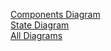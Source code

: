 
[Components Diagram](https://www.draw.io/?lightbox=1&highlight=0000ff&edit=_blank&layers=1&nav=1&title=Untitled%20Diagram.drawio#R7Vpbc9o4FP41PCZjS74%2BBkiymUmnndJpu4%2ByLYwmxnKFCNBfvxKW8BXi7eCEZZ2X6Bwd3c736RxJeAQny%2B0jQ9niE41wMgJGtB3B6QgA07Q98U9qdrnG9ZUiZiRSRoViRn5jpTSUdk0ivKoYckoTTrKqMqRpikNe0SHG6KZqNqdJddQMxbihmIUoaWp%2FkIgv9LoMo6j4C5N4oYb2bFURoPAlZnSdqvFGAM73f3n1Eum%2BlP1qgSK6Kang%2FQhOGKU8Ly23E5xI32q35e0ejtQe5s1wyrs0gL5pG9izvLnAzDLCG9XDK0rWyhfjhIYvarZ8pz30ihknwmF3CYlToeI0G8ExUlKC52L48SpDIUnjb7Ju6hWK5331FBSar8qX5l63QJkcJlwHWIo5PQQ34DgiTOBNqBxkRdfSm%2BM5TflMzcwS8oIvE2kvinsksFyrkfebO1sKIV2SUJUTFOBkfIBuQhPKRFVK0%2F34nNEXrJUCUWP%2Fd6jRDJEDzkmSlCwV9vkcH9CSJHJDfMcsQinSU1fLA0puG6gJq8ZJwIC3JZWC%2BRHTJeZsJ0x0raac3pJK3BT8hlDpFiVqH6iK1J6KD10XvBIFRa2ONAMDza6TZja8JJrBgWbXSTPoVmlmmU2eAaeFZ6bdB8%2BsBs9GEzC6G%2F%2FAwV2WyfJYrNpJJI0CJkox3%2FtBabTiO8EbrRRzCArDGl%2BvkBR6s4WCFJidKec5VZaYVpMlptnCkl5IYjdI8hUjcXgFxjMJGFK9l2E%2BhA66zARQ0g9HgpKKQdC5IkaUSH6OiGHWuADtJhdACxecPrjgNANGHXzRg7juSCw2C8LxTAAtazbixnWdaaGPCABrEQDAljzRdhzpA3S3AfpEuAKRFLNmcvgknBfjpVx6S%2BIYAkVvgcKuJ40PDRTekZPF3ZenzseKZ7QMIjQcLM4XVlxwSQcLf0gm74K6Ay4omWh2lVCXMQEYj4jjDRoOk33mCMuqXT%2Bdlv3%2FbjnCNJv7PYqxfkVQIFSRLPkjQqvFXm92ABIxficf2Gu6ByKnm3NEygoS%2BUqC00i3oBlOc03JXkgaQKc7zkdBXNE1C%2FEbm0ZMMcb8iJE6m0sXnuQCwwni5LX6k8F5gW0J5AOwbZ6CHXD1LwdXeBJXnAR0c18ojiPcK6iqxceB6ncA1b0cUK0B1A6gOh1AtS8HVPskqJTxBY1pipKPR%2FaMMbiSOP4MZrsDzNa5Yd43Ff6Qp9%2BDQUZJylelnr9IRemJyK6d6us%2FmdfsgeZEu70o5DMoCHdYyh9y0DknB%2F9HhwK3Awe9ywk17n8m1Hx4Euly3AMXEV0cvxotLM%2FuOVp4A43OSSPzImgEvH5p9Nm4%2BTb7%2FPz0Mr8hu6f5r1%2B%2FU2%2F4FuwiX7KOUv1fPF%2FXvp6ALc9X%2FX090co10ODaFHEUoBVu0G14yHzrZN6dCV79IbPlO5reHjJbiXD6aeQqn7wEfGz3U016L%2FxdFqbbQ%2B9S2mlpS%2FjPUlm2MW6hkopGUtBtOqXJU%2FvzfR%2FY2nOh67u3wLd904OOCy23SmC71l%2B%2BMtXFiWud54FbzxQbwvSh4ftO9Y7n%2BbcehJZvAMPxHV9fAfUguVsag7ydiIVYfOydmxdf1MP7fwA%3D)<br/>
[State Diagram](https://www.draw.io/?lightbox=1&highlight=0000ff&edit=_blank&layers=1&nav=1&title=State.drawio#R7Z1bc9y2Fcc%2FSx80bTojDQneH62b26mTuHHaTJ4yFBeSWJNLhhd5lU9fALzzHFEbe0nQBu2Z1RK843cOiHMI%2FPfMuIoPbzM%2Fffw%2B2dHojGi7w5lxfUaIrlsu%2B8NLnusS26xLHrJwV5d1BR%2FCP2hdqNWlZbij%2BWDDIkmiIkyHhUGy39OgGJT5WZZ8Gm52n0TDs6b%2BAwUFHwI%2FgqW%2FhLvisbkxTetW%2FIOGD4%2F1qV2rXnHnBx8fsqTc1%2Bc7I8a9%2BFetjv3mWPX2%2BaO%2FSz71ioybM%2BMqS5Ki%2BhYfrmjEK7eptmq%2F2xfWtted0X1xzA6stjzzoJPzf795Nu%2Biw%2FOv9O25Vx3lyY%2FKuj6y%2BmqL56aG6I5VWL2YZMVj8pDs%2FeimK70UtUD5eTS21G3zLklSVqizwv%2FRoniu6ftlkbCixyKO6rXwXurby5MyC%2BrrsB3nzrlzPdOzdEv3rPN6G359vZ3qu39Lk5gW2TPbIKORX4RPQ%2BB%2BbTcP7Xbtru%2BTkF0G0RojN01S7VPbuEms4TEKP3ugRb1bh4B96V1HVyTA4JBeusceIMDn02NY0A%2BpL%2BrpE3PTYd0O4bRWyBci%2F45Gl60dXyVRkrFV%2B2TPqeZFlnykTSEzb038a9c07sJPch9G0Wj3%2B2Rf3PpxGPFa%2By%2FNdv7er4trO9BJvYydw4%2FChz0rC5hJULbyMkjiMHjNXp5oVtDDpDXUaxu3fB4ufuq1AZpdFz72%2Fb9puDADGpD%2FM5gJwPzux7c%2Frh511%2BYdw5u4EnmbQ942wttDcFtz0DYB7Z%2FoQ5jz%2Bx4TZ3dXDCGnvJkRV2NdnlnXvaqL6D3fltdJyB5wb%2BrigjfClzmzmnD%2F8LNokdkVDD3RnAaIATsBE8cdQjEhFMwFyRxMLMCEVRUzQKLBFvebhuLa64FivwjFUAuKZ6wHivMiFFMtKLqmrYeKC6hAF1lb9%2BHr6CmOXK9d7lEmGtZ18ObgDCM2gDkKe1T6dX8K1p%2FHz5TIb9TT1xEvxbv6p%2Bjp41E3dM31Btl1x2juKNsaddA9Z1T7cwbZsPN3RuyIP4124dMAlP17yRM2l%2FzBdl5b7hu2xf%2FKvAjvn7sN2LeH%2Bq84EHuA7Zuyd0lGY35BaV7yvzvhFew0Ia8Qn93KGbmqcl45DQpalHytvwvTMA%2F5Y5DziMJ6q5wZBT8GLwzLPE74YkHjVBwz3AfhLtyVoq5L%2FsH8m52fb1005%2BZLsf%2FA3JadJgp%2FL%2F0L9u0%2FfD3dh7E4Od8krBaeWKEfV2f%2FvQxz9mefsOam5BvRA82CsGC2kOz5KaPIj4OkOW%2B1MbuN5mrE6cJU7Mg%2FfHHfMbuLpKkBdjkFv57r6lTMsvn1hlkprrupvHAvjDDN6CNljpKJuhSFT0lUpuyCqLh0UW8azXO%2BGLDWrEMgKqVkH%2FflQ%2Bjzzfb88iuvYQVlxi%2Fj5hDQtKBlRUzUaxIEPg3EHkGZhju%2FqPYWNZBmSbjjPlfRqkiICwvKKPWrOuQHub9ncPnyjuY0q7aLk6i6YL%2Bq%2BlBUcd5yLOOLxsKY2feNrFcsjHhYOotdfxCWKLCmNMtTfjuFYMabLn6L8V4s8liX1w%2BrUr5Is6xn%2Fy0uYXdBUOb%2Bvgh7lOLfSyruv9w1a3jNFknBjVKrfMtnV9AaKfWrXZjDVfXt8yX%2FjhdFUSJ4MKMuKhN44sZTX7jwEba9MFg%2FC3gPKij4HneUURabh9XfXRgUfkeYHtKI9WPvEm4zP9A46ZyJX0Y8vlNmBH5XlnfNQc7uhNdUVtk%2Br8ZdtUYscFsdtAT1gWrXYRcj9uTuHbZVKG4tyVvby4S70vE18QPw1XuaByE7Erc1P%2Bbdxv1dng6N7BjbU7M%2FOhnR8KNpM3R6rFG%2BC%2Bn1WC7W6XHn6LXqMJIH1tBU0zvO9n3CrJ8%2FQYzru6QoknhsATs%2Ff2xtA1R5z4peqH1gCOzoKb%2BS%2BPDAX3VdxEnwsUwvxEIY5Bd5GKcR%2FWfArwlamCf%2BTaRHh8b8Sh%2F7yzrUM5sSFgChpmRqc5gSwTprajYsJwbtmkdEusZyoI9oMzbQpwCNPRxQ0PM8HAjMKH5gnawqftAB8286pzh2QQtJVjhL5RQJTCp2YBR7LTIG49oywcAsYAdGsVcjIzBGcwQpYJpGEwWj2OuRMRjLkQkGDqTpwDhKgzFtUyYYMgHGVRqMpcl8%2BBvGBBhPbTCGzIe%2FAYcP9brLmtpkHKlPf5ia6JFRO5KxNamPf5hL6JFRO5SxTUMmmcngX%2B1YxnY8mWSmon9d7WDG0aX2mafCf0tpMIYnszFrLgYFYysNxiQy2zJzKvzX1XYZR2qOuZlb1SNzcyj4iAe%2B27tw%2FzFXi854%2FL1tSW3RYLB5S%2FlgFD5WRLGIZkxG7ssZEwabHRnFIhpAxrVkkoHBZkdGsYhmTMbAJlouRwYGmx0ZxSIaQMaS6jMw2OzIKNY%2FA2Q8qT4Dg82OjGIxDZgbSRb0GXQqCXxJ8zMH8DqVjObhH%2F6d2EDDKZVFktfV%2FfnQTlDrpu0Oal2HlW4uWefwdfFaZu%2Bgl7vUBB7bG1Jyhkc43fydqbucGizIjhKmOafxyrBBPuReSM3chwfObDyo95RNijWaXniuI609Nrr2FEPx0JpsXiH2q5JZrcc%2B9TP3kn%2B%2F1MV3TXyvPq%2FF5w3bT3ypNnPFZvZwldlswFbdNoW39TbdXrr4%2FqY%2BBdH%2B1jtNtY%2FdfGdbk3a73m7XvYPejg6Xd%2Bmf7777ttpLXR9NeTRcmK1uO%2BLLPKYQb1xzm9mMfJxdW6id5ti0mtp41vDM7SYyxhOg2kZZf5YbmmAwL%2BwszqcxhNPepo9%2FMcYVTCBHhpluelGnxu4NsS%2BpGIVDP0ILbp1z6OIwDy6ixN%2Bxrs5vQZgFEf2tzQzQ7IZPvc1xczllV1t3mha4aZBt%2BGrFxJias3ky8vpr9V78lT5%2BWdcKeZO28APYhAmbreU%2BNfhRlk7XDQT8om038hq1Ec1S7CVqp5XU0tEhnblks3A4m%2FZfC8ddHZxNA7CBY1irg7NpATZwzLHMmHw4W2Znth7G2BMNDcKeTxQQx72ldv48x3GIQBCnXTi3Y8HczslEu36gn%2FKqy7npM8nVZ9LtceLfaCKB12R1HGcmy3Pg0%2FzUlkc2y1uf5ZmafgFfTSxre9aWB5tL%2FpaM0yFoZ2U2XSccN0yDbbhnwu0gfZr51J1w3JNT1gH5bzpShOlJgyw4wwPnMzVxXbEcGMLHWnDqGs5navq6YmkwhI%2B34GRcnM%2FUJHbFMmGQj4noSC7MZ2oqu2LqT5CPZSwozYHzmZrQrpgIFMLHkd0%2FsGFOSlktKMjH1mT3D%2BzJ6e2a8oBM2R0EG6Y31FWGQgC5snsI9pTanWoCURCQoy%2BoeIcDmkwhKB8DOU0CVR6gSfE75YMgx5XdybankgiKTbFGglRbegs3lURQbKI1EgRp0hu4ST085R3IlZ7FtmEWQW0pKTic0yGyW7nmZJugFMZH%2FqsgB6YSlJWVQvg0mWR5fGAmQVlxKYTPkvKfOB%2BYSFBWYgryMYl0%2F5kSNFSsE4fwQWZELsxnStZQsSgI4eNJ9x9smPlpB4ka2yDRs9UNErWQDPCyQ0RdGDmc2vLMzfLWZ3k2gZmfhS3vCOWFHv6XNRbG%2Bgh3SVIwsn56kWVCcezFOdfAMnbi3xmuZXYKDt54QpuD9N0MbBypMdezx4WxT%2Bewzd8Rl2HFhftH%2FuPuo4ruShmWXUg79%2BjWfCFf3ve4LItC%2FHr0yAGNa%2Ffy6vpolNMm%2BjrgPr5F6cHICOZ7VoKr9saUHY3dPB21sfLYHYaMpKGEQRRMPWwoj0GJqD0uixLGWzBLsaE86pGJaJsvyxK%2B4YUZjY3lUSyR33ZYliV8GwyzHxvLo1gio8uWZQnfHMNB5xvLY1i28%2B6lsYT5LzhAfWN5FEtESHNRlh7MKMHB7BvLo1g6slliOZomffdCGm8taHn1rCQ50AaYsnHCVM%2Fpc26VS4HUWlvlo2RcW%2F66E7Z5u0WpIRK1y0KDaQHxywHHiPZXiv%2Ft52XvVwQ60f4ucf8TfQhzTqCXyh9Zx1et4W%2BN3vx5iEPqi8qJ6ciPm4I6X7Wov7fYL6GMh0baViOwspCqv3fEz6Eo8hLrxO%2BnRj%2FX4jkWop2ztKqwBxM%2Fm6rwabmPFf80HQW%2FqKqwB3NE3XPx1afhNzRQxhlp9XseBmfRx6UHcz6Kigq7zvrgwCSOoqLCnrk6OLoGO5qKqgrr7eT9NeGBmRboNGvraXwdncuxHK3uYrgXFhbWmwfWpiz8uVGCrqF%2Bu7CysK5tUeFMvF0gzY977rIqm7oG48IN%2BDzALdTDF9bZ1LWpOeSKza4cEyIa2gYvOntC16YmkSsWGAJAJqZDvTSgKSk6xYJDAMix5QNCfp5aWa1N8DMkOlkBoCkxOsXENseATN1bASAYzymrtgkAWSvoJOhTYnSKyW0CQN4KOgn6pBidpjYhi6yhlzCpRqd4JGTZa%2BgmTMnRqaa4CbMJ7goITSYTFI%2BFbMNcAaFJSTrFgyHbXkNfeyqdoJjcDIhWzRU0cmQqnaCY3gwA5K6gjSNT6QTVZDfHhJw15LQJzCeorbs5HvGk29oaWropZTrFIiJAaBUvh8iUNp1iEREkZGorIDSlTqdYRAQJ4WPhFyYE0wrK6m8CQoa%2BBh%2BCaQVlFTghIXMNPgTTCspqcEJC7hp8CBnAzim8juYrmgNpOu6g6j0Hq3lz0Yo3YDT6gx%2FTRn4uL9PerHNRxG2T7RC05tlNWDXu74WhAjnKv%2Fd0KKv9h8dkxYMzjagjw%2BmGo%2FHqwp5Z9B2tXa6PqEErGDmc5dmOq412g4f9cpMAgrisBBt2t7BRwAD4e5rnIWubiHblf6SAUDeqUrhYFtSV5J29PEFuhKB2uXdi6doCjNmu5pX35vZ2CHo4%2BHJqCOVwqOUc7CwDY4dNoTOM2djBqPi9n%2Befkmy3ObUkpzZ07A3y0k6NiBkQ248rBQfD5XpcAt4airbmBbEidDjp0s0LMg6hvItD2FUbMhtR0jTLuXbPkHHtx7QBL023PmX1G92Eh3aojgZ%2FdrWRj1%2Bm9k1EFIgLktwKRZGbM1Jpkkzrk7jie7vxm94uN%2BLztlfOeqzaC4C%2F6r74WI9Ed6X%2FIqiOCAqDSt9mt3yWM49hO0jEu7DGhY6IDm8iF%2FOKXHg6wn1RiQsd0SfeNC4qp%2FQgnGVngiN6w5vGxWrgwDT7pnGxGjgvq8Mo9o4KSFysgQ7Mrm8KF6fBPXJForlIiL6wvgUiAwxob%2FoWkwGCh%2Fjs0uoWqALw5rSn6N1Yx3jtwtoWiELwhnse3Cbi3UsrW3hTcyIVG7045tMK%2B8jLxSHSz5uuRYOnSUNLxDM1HVKxcBDgcaRnshH93k3Toq500ryekohnaiKk2ooWxGhmuEnEMzULUm09C2JY8rsGU1Mg1VazIIYnu2vQJls2LQuEj0lk9w0IIre7KVm0fGzZnQOCqONuOhZd5gD%2BZvjSfCYTB4rHPpYBh2gtzWdSS0nx4MeyZfeuCSIavSlY1JVOTPnN21TqQLG5WgCPK791m9RQUtx9bOl5a4LoMW%2FaFcNHkCa%2FjYMZhE25Yj0vfwgiybzpVnRvfzTpfGAKYVOt6F7%2FyPcfmELYNCu69z%2Fy%2FWdKOUmxPhzkY8r3nyndJMViIMjHle8%2FMIXw7atV6C0JWWIVBJFY3sQq5M1rJ62wjrRZ7QTRdN6kKo4gZxmQ3KIzyQmi9bwJVUh2aIJMgl7aoWFuZCWaFJtMxXE2hIwOXbhpwTSwFRGpYFeNiRAtKlPR3UhX%2F78mJT%2BViGCyer4z3f2laYLvsqb5%2FcXnmLR7Vnds%2B10c7v%2Ba829pmiVPPIk93gEwhVMWBjMhdn7%2B2M6RAGT7PvXop%2FyQ8eEh89PHizgJPpbpRcAY%2BuGeZvlFltGAX0JWM9Uwd7XFP2gUg%2FLGKJwX%2B%2FjY1I%2BX2pRBPGCQE8UD5sjSSCMT1nd0C3F03Z7taUFgpukq2TNeRRn5%2FK0UfNsh1zzGsF8yipfNaPKB4U5YhYg9BzcOreIVf37dWF6zhWaWTUY5nyc6MMYZ7OMISZUGJDtemOaweyeeBG7Q1WEvfkf6hj0TObp%2BydH1exhUWO2KmIwkmei1HV359fnf8yxFd%2FJzMmwJzsdzIJP7%2B5wWgF57G18CFKbGfvzXin18quEHZhaY%2FD9iZn%2Bm8Z%2FBqQ8jM3seGE4%2FD4danXUaq7OHHc3zcf%2Flc6yOLWYJDxa7zTno75Md5Vv8Hw%3D%3D)<br/>
[All Diagrams](https://github.com/Kirylka/meetvip/blob/master/Diagrams/All.pdf)
